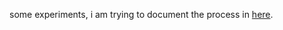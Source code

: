 some experiments, i am trying to document the process in [here](http://dangling-banana.tumblr.com/).
